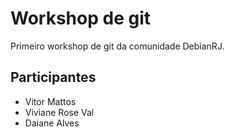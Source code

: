 # Workshop de git

Primeiro workshop de git da comunidade DebianRJ.

## Participantes

* Vitor Mattos
* Viviane Rose Val
* Daiane Alves
